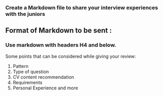 ### Create a Markdown file to share your interview experiences with the juniors

## Format of Markdown to be sent :

### Use markdown with headers H4 and below. 
Some points that can be considered while giving your review:
1. Pattern 
1. Type of question
1. CV content recommendation
1. Requirements
1. Personal Experience and more
